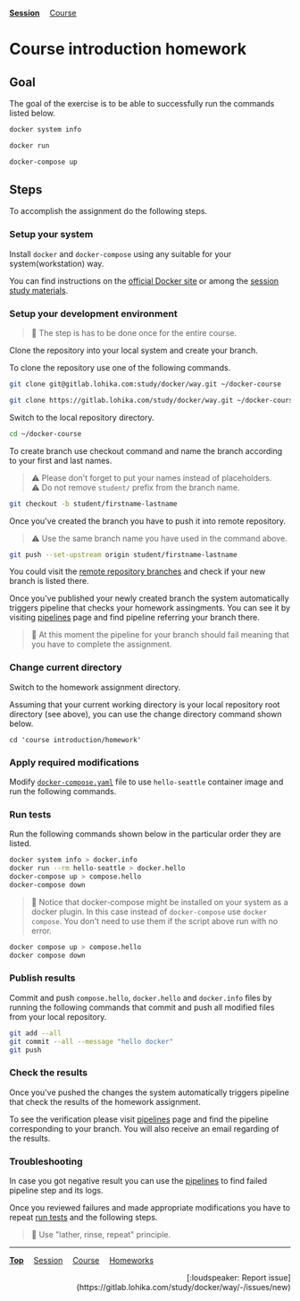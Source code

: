 **[Session](../README.md)**
&emsp;[Course](/README.md)

# Course introduction homework

## Goal
The goal of the exercise is to be able to successfully run the commands listed below.

```sh
docker system info
```
```sh
docker run
```
```sh
docker-compose up
```

## Steps

To accomplish the assignment do the following steps.

### Setup your system

Install `docker` and `docker-compose` using any suitable for your system(workstation) way.

You can find instructions on the [official Docker site](https://www.docker.com/get-started/) or among the [session study materials](../README.md#study-materials).

### Setup your development environment

> :memo: The step is has to be done once for the entire course.

Clone the repository into your local system and create your branch.

To clone the repository use one of the following commands.
```sh
git clone git@gitlab.lohika.com:study/docker/way.git ~/docker-course
```
```sh
git clone https://gitlab.lohika.com/study/docker/way.git ~/docker-course
```

Switch to the local repository directory.
```sh
cd ~/docker-course
```

To create branch use checkout command and name the branch according to your first and last names.
> :warning: Please don't forget to put your names instead of placeholders.<br>
> :warning: Do not remove `student/` prefix from the branch name.

```sh
git checkout -b student/firstname-lastname
```

Once you've created the branch you have to push it into remote repository.
> :warning: Use the same branch name you have used in the command above.

```sh
git push --set-upstream origin student/firstname-lastname
```

You could visit the [remote repository branches](https://gitlab.lohika.com/study/docker/way/-/branches) and check if your new branch is listed there.

Once you've published your newly created branch the system automatically triggers pipeline that checks your homework assingments. You can see it by visiting [pipelines](https://gitlab.lohika.com/study/docker/way/-/pipelines?scope=branches) page and find pipeline referring your branch there.
> :memo: At this moment the pipeline for your branch should fail meaning that you have to complete the assignment.

### Change current directory

Switch to the homework assignment directory.

Assuming that your current working directory is your local repository root directory (see above), you can use the change directory command shown below.

```
cd 'course introduction/homework'
```

### Apply required modifications

Modify [`docker-compose.yaml`](./docker-compose.yaml) file to use `hello-seattle` container image and run the following commands.

### Run tests

Run the following commands shown below in the particular order they are listed.

```sh
docker system info > docker.info
docker run --rm hello-seattle > docker.hello
docker-compose up > compose.hello
docker-compose down
```

> :memo: Notice that docker-compose might be installed on your system as a docker plugin. In this case instead of ```docker-compose``` use ```docker compose```. You don't need to use them if the script above run with no error.

```sh
docker compose up > compose.hello
docker compose down
```

### Publish results

Commit and push `compose.hello`, `docker.hello` and `docker.info` files by running the following commands that commit and push all modified files from your local repository.

```sh
git add --all
git commit --all --message "hello docker"
git push
```

### Check the results

Once you've pushed the changes the system automatically triggers pipeline that check the results of the homework assignment.

To see the verification please visit [pipelines](https://gitlab.lohika.com/study/docker/way/-/pipelines?scope=branches) page and find the pipeline corresponding to your branch.
You will also receive an email regarding of the results.

### Troubleshooting

In case you got negative result you can use the [pipelines](https://gitlab.lohika.com/study/docker/way/-/pipelines?scope=branches) to find failed pipeline step and its logs.

Once you reviewed failures and made appropriate modifications you have to repeat [run tests](#run-tests) and the following steps.

> :memo: Use "lather, rinse, repeat" principle.

---
**[Top](#)**
&emsp;[Session](../README.md)
&emsp;[Course](/README.md)
&emsp;[Homeworks](/README.md#homeworks)
<div align="right">[:loudspeaker: Report issue](https://gitlab.lohika.com/study/docker/way/-/issues/new)</div>
